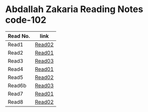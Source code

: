 
# Abdallah Zakaria Reading Notes code-102



| Read No. |                      link                                            |
|----------|:--------------------------------------------------------------------:|
|    Read1     |[Read02](https://abdallah-zakaria.github.io/reading-notes-code102/read01)|
|    Read2     |[Read01](https://abdallah-zakaria.github.io/reading-notes-code102/read02)|
|    Read3     |[Read03](https://abdallah-zakaria.github.io/reading-notes-code102/read03)|
|    Read4     |[Read01](https://abdallah-zakaria.github.io/reading-notes-code102/read04)|
|    Read5     |[Read02](https://abdallah-zakaria.github.io/reading-notes-code102/read05)|
|    Read6b    |[Read03](https://abdallah-zakaria.github.io/reading-notes-code102/read06b)|
|    Read7     |[Read01](https://abdallah-zakaria.github.io/reading-notes-code102/read07)|
|    Read8     |[Read02](https://abdallah-zakaria.github.io/reading-notes-code102/read08)|



